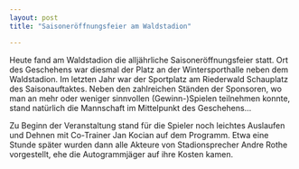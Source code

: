 ```yaml
---
layout: post
title: "Saisoneröffnungsfeier am Waldstadion"

---
```


Heute fand am Waldstadion die alljährliche Saisoneröffnungsfeier statt. Ort des Geschehens war diesmal der Platz an der Wintersporthalle neben dem Waldstadion. Im letzten Jahr war der Sportplatz am Riederwald Schauplatz des Saisonauftaktes. Neben den zahlreichen Ständen der Sponsoren, wo man an mehr oder weniger sinnvollen (Gewinn-)Spielen teilnehmen konnte, stand natürlich die Mannschaft im Mittelpunkt des Geschehens...

Zu Beginn der Veranstaltung stand für die Spieler noch leichtes Auslaufen und Dehnen mit Co-Trainer Jan Kocian auf dem Programm. Etwa eine Stunde später wurden dann alle Akteure von Stadionsprecher Andre Rothe vorgestellt, ehe die Autogrammjäger auf ihre Kosten kamen.
